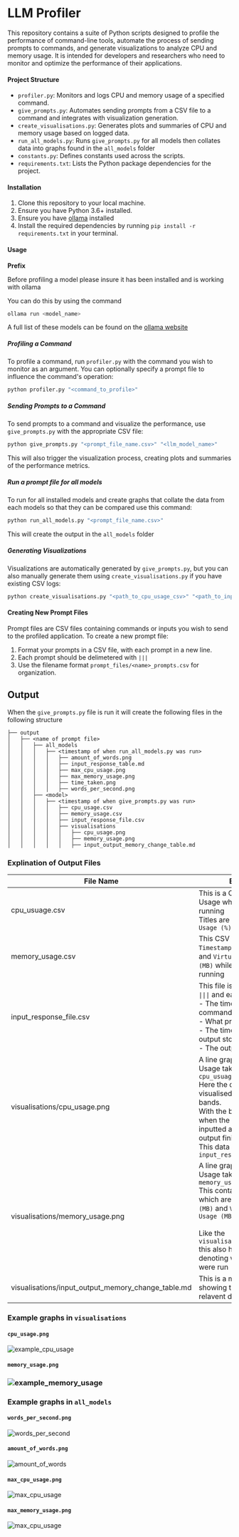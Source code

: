 # LLM Profiler

This repository contains a suite of Python scripts designed to profile the performance of command-line tools, automate the process of sending prompts to commands, and generate visualizations to analyze CPU and memory usage. It is intended for developers and researchers who need to monitor and optimize the performance of their applications.

#### Project Structure
- `profiler.py`: Monitors and logs CPU and memory usage of a specified command.
- `give_prompts.py`: Automates sending prompts from a CSV file to a command and integrates with visualization generation.
- `create_visualisations.py`: Generates plots and summaries of CPU and memory usage based on logged data.
- `run_all_models.py`: Runs `give_prompts.py` for all models then collates data into graphs found in the `all_models` folder 
- `constants.py`: Defines constants used across the scripts.
- `requirements.txt`: Lists the Python package dependencies for the project.

#### Installation

1. Clone this repository to your local machine.
2. Ensure you have Python 3.6+ installed.
3. Ensure you have [ollama](https://github.com/ollama/ollama) installed
4. Install the required dependencies by running `pip install -r requirements.txt` in your terminal.

#### Usage

**Prefix**

Before profiling a model please insure it has been installed and is working with ollama

You can do this by using the command

```bash
ollama run <model_name>
```

A full list of these models can be found on the [ollama website](https://ollama.com/)

##### Profiling a Command
To profile a command, run `profiler.py` with the command you wish to monitor as an argument. You can optionally specify a prompt file to influence the command's operation:

```bash
python profiler.py "<command_to_profile>" 
```

##### Sending Prompts to a Command
To send prompts to a command and visualize the performance, use `give_prompts.py` with the appropriate CSV file:

```bash
python give_prompts.py "<prompt_file_name.csv>" "<llm_model_name>"
```

This will also trigger the visualization process, creating plots and summaries of the performance metrics.

##### Run a prompt file for all models

To run for all installed models and create graphs that collate the data from each models so that they can be compared use this command:

```bash
python run_all_models.py "<prompt_file_name.csv>"
```

This will create the output in the `all_models` folder 

##### Generating Visualizations
Visualizations are automatically generated by `give_prompts.py`, but you can also manually generate them using `create_visualisations.py` if you have existing CSV logs:

```bash
python create_visualisations.py "<path_to_cpu_usage_csv>" "<path_to_input_output_csv>"
```

#### Creating New Prompt Files
Prompt files are CSV files containing commands or inputs you wish to send to the profiled application. To create a new prompt file:

1. Format your prompts in a CSV file, with each prompt in a new line.
2. Each prompt should be delimetered with `|||` 
3. Use the filename format `prompt_files/<name>_prompts.csv` for organization.

## Output

When the `give_prompts.py` file is run it will create the following files in the following structure 

```
├── output
│   ├── <name of prompt file>
│   │   ├── all_models
│   │   │   ├── <timestamp of when run_all_models.py was run>
│   │   │   │   ├── amount_of_words.png
│   │   │   │   ├── input_response_table.md
│   │   │   │   ├── max_cpu_usage.png
│   │   │   │   ├── max_memory_usage.png
│   │   │   │   ├── time_taken.png
│   │   │   │   ├── words_per_second.png
│   │   ├── <model>
│   │   │   ├── <timestamp of when give_prompts.py was run>
│   │   │   │   ├── cpu_usage.csv
│   │   │   │   ├── memory_usage.csv
│   │   │   │   ├── input_response_file.csv
│   │   │   │   ├── visualisations
│   │   │   │   │   ├── cpu_usage.png
│   │   │   │   │   ├── memory_usage.png
│   │   │   │   │   ├── input_output_memory_change_table.md
```



### Explination of Output Files 

| **File Name**                                      | Explanation                                                  |
| -------------------------------------------------- | ------------------------------------------------------------ |
| cpu_usuage.csv                                     | This is a CSV of the CPU Usage while the program is running<br />Titles are `Timestamp` and `CPU Usage (%)` |
| memory_usage.csv                                   | This CSV shows the `Timestamp`, `Memory Usage (MB)` and `Virtual Memory Usage (MB)` while the program is running |
| input_response_file.csv                            | This file is delimetered with `\|\|\|` and each row is:<br />- The timestamp of when the command was inputted <br />- What prompt was inputted <br />- The timestamp of when the output stopped<br />- The output from the LLM |
| visualisations/cpu_usage.png                       | A line graph of the CPU Usage taken from `cpu_usuage.csv` <br />Here the different prompts are visualised by different colour bands.<br />With the band begininging when the prompt was inputted and ending when the output finished. <br />This data is taken from the `input_response_file.csv` |
| visualisations/memory_usage.png                    | A line graph of the Memory Usage taken from `memory_usage.csv` <br />This contains two graphs which are for `Memory Usage (MB)` and `Virtual Memory Usage (MB)`<br /><br />Like the `visualisations/cpu_usage.png` this also has coloured bands denoting when the prompts were run |
| visualisations/input_output_memory_change_table.md | This is a markdown table showing the any other relavent data |



### Example graphs in `visualisations`

#### `cpu_usage.png`

![example_cpu_usage](./.readme_images/cpu_usage.png)

#### `memory_usage.png`

### ![example_memory_usage](./.readme_images/memory_usage.png)

### Example graphs in `all_models`

#### `words_per_second.png`

![words_per_second](./.readme_images/words_per_second.png)



#### `amount_of_words.png`

![amount_of_words](./.readme_images/amount_of_words.png)

#### `max_cpu_usage.png`

![max_cpu_usage](./.readme_images/max_cpu_usage.png)

#### `max_memory_usage.png`

![max_cpu_usage](./.readme_images/max_memory_usage.png)